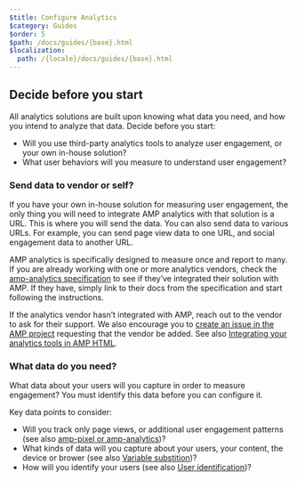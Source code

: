 ```yaml
---
$title: Configure Analytics
$category: Guides
$order: 5
$path: /docs/guides/{base}.html
$localization:
  path: /{locale}/docs/guides/{base}.html
---
```


## Decide before you start

All analytics solutions are built upon knowing what data you need,
and how you intend to analyze that data. Decide before you start:

* Will you use third-party analytics tools to analyze user engagement,
or your own in-house solution?
* What user behaviors will you measure to understand user engagement?

### Send data to vendor or self?

If you have your own in-house solution for measuring user engagement,
the only thing you will need to integrate AMP analytics with that solution is a URL.
This is where you will send the data.
You can also send data to various URLs.
For example, you can send page view data to one URL,
and social engagement data to another URL.

AMP analytics is specifically designed to measure once and report to many.
If you are already working with one or more analytics vendors,
check the
[amp-analytics specification](/docs/reference/extended/amp-analytics.html)
to see if they’ve integrated their solution with AMP.
If they have, simply link to their docs from the specification
and start following the instructions.

If the analytics vendor hasn’t integrated with AMP,
reach out to the vendor to ask for their support.
We also encourage you to [create an issue in the AMP project](https://github.com/ampproject/amphtml/issues/new)
requesting that the vendor be added.
See also
[Integrating your analytics tools in AMP HTML](https://github.com/ampproject/amphtml/blob/master/extensions/amp-analytics/integrating-analytics.md).

### What data do you need?

What data about your users will you capture in order to measure engagement?
You must identify this data before you can configure it.

Key data points to consider:

* Will you track only page views, or additional user engagement patterns
(see also [amp-pixel or amp-analytics](/docs/guides/analytics/analytics_basics.html#use-amp-pixel-or-amp-analytics))?
* What kinds of data will you capture about your users, your content,
the device or brower (see also [Variable substition](/docs/guides/analytics/analytics_basics.html#variable-substition))?
* How will you identify your users (see also [User identification](/docs/guides/analytics/analytics_basics.html#user-identification))?